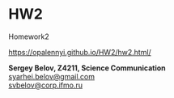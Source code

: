 # HW2
<p>Homework2</p>
<p><a href="https://opalennyi.github.io/HW3/hw3-project-1/hw2.html" target="_blank">https://opalennyi.github.io/HW2/hw2.html/</a></p>
<p><b>Sergey Belov, Z4211, Science Communication</b><br />
<a href="mailto:syarhei.belov@gmail.com">syarhei.belov@gmail.com</a><br />
<a href="mailto:svbelov@corp.ifmo.ru">svbelov@corp.ifmo.ru</a></p>
